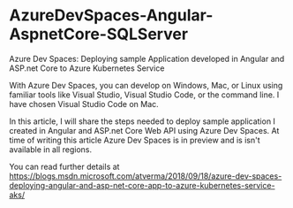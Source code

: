 # AzureDevSpaces-Angular-AspnetCore-SQLServer
Azure Dev Spaces: Deploying sample Application developed in Angular and ASP.net Core to Azure Kubernetes Service

With Azure Dev Spaces, you can develop on Windows, Mac, or Linux using familiar tools like Visual Studio, Visual Studio Code, or the command line. I have chosen Visual Studio Code on Mac.

In this article, I will share the steps needed to deploy sample application I created in Angular and ASP.net Core Web API using Azure Dev Spaces. At time of writing this article Azure Dev Spaces is in preview and is isn't available in all regions.

You can read further details at https://blogs.msdn.microsoft.com/atverma/2018/09/18/azure-dev-spaces-deploying-angular-and-asp-net-core-app-to-azure-kubernetes-service-aks/
